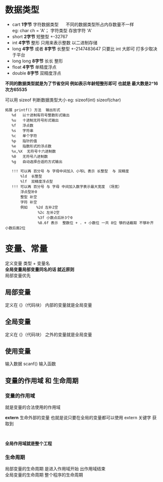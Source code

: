 # 数据类型  

- cart **1字节** 字符数据类型 &nbsp;&nbsp;&nbsp;&nbsp; 不同的数据类型所占内存数量不一样 <br/>
eg:  char ch = 'A'；  字符类型  存放字符 ‘A’
- short **2字节** 短整型  +-32767
- int **4字节** 整形   只用来表示整数  以二进制存储
- long **4字节** 或者 **8字节** 长整型  +-2147483647  只要比 int 大即可 打多少取决于平台
- long long **8字节** 长长 整形
- float **4字节**  单精度浮点
- double **8字节** 双精度浮点

**不同的数据类型就是为了节省空间 例如表示年龄短整形即可 也就是 最大数是2^16次方65535**

可以用 sizeof 判断数据类型大小
eg:  sizeof(int) sizeof(char)
 ```
 拓展 printf() 方法  输出形式 
    %d   以十进制有符号整数形式输出
    %u   十进制无符号形式输出
    %f   浮点数
    %s   字符串
    %c   单个字符 
    %p   指针的值
    %e   指数形式的浮点数
    %x,%X  无符号十六进制数
    %0   无符号八进制数
    %g   自动选择合适的方式输出

    !!! 可以再 百分号 与 字母中间加入 小写L 表示 长整型  与 双精度 
        %ld  长整型
        %lf  双精度浮点型
    !!! 可以再 百分号 与 字母 中间加入数字表示最大宽度 （场宽） 
        浮点型补0 
        整型 补空 
        字符 补空
        例如    %2d 左补2空 
                %2c 左补2空
                %3f 小数点后补3个0
                %8.6f 表示  整数位 + . + 小数位 一共 8位 够的话截取 不够补齐 小数后面2位 
 ```

# 变量、常量

定义变量 类型 +  变量名 <br/>
**全局变量局部变量同名的话 就近原则** <br/> 
局部变量优先

## 局部变量

定义在 {}（代码块） 内部的变量就是全局变量

## 全局变量

定义在 {}（代码块） 之外的变量就是全局变量

## 使用变量

输入数据 scanf() 输入函数  

## 变量的作用域 和 生命周期

### 变量的作用域

就是变量的合法使用的作用域 <br/>

**extern** 生命外部的变量 也就是说只要在全局的变量都可以使用 extern 关键字 获取到

 <br/>

**全局作用域就是整个工程**

### 生命周期

局部变量的生命周期 是进入作用域开始 出作用域结束 <br/>
全局变量的生命周期 整个程序的生命周期
